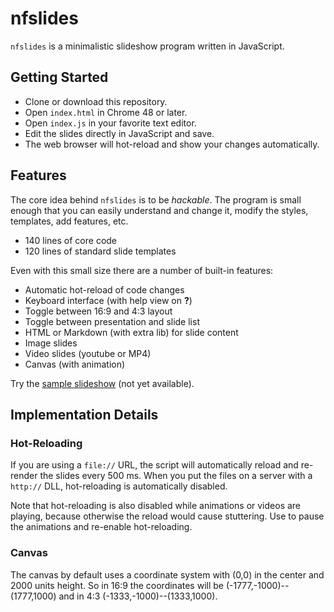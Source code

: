 # nfslides

`nfslides` is a minimalistic slideshow program written in JavaScript.

## Getting Started

* Clone or download this repository.
* Open `index.html` in Chrome 48 or later.
* Open `index.js` in your favorite text editor.
* Edit the slides directly in JavaScript and save.
* The web browser will hot-reload and show your changes automatically.

## Features

The core idea behind `nfslides` is to be *hackable*. The program is small enough
that you can easily understand and change it, modify the styles, templates,
add features, etc.

* 140 lines of core code
* 120 lines of standard slide templates

Even with this small size there are a number of built-in features:

* Automatic hot-reload of code changes
* Keyboard interface (with help view on **?**)
* Toggle between 16:9 and 4:3 layout
* Toggle between presentation and slide list
* HTML or Markdown (with extra lib) for slide content
* Image slides
* Video slides (youtube or MP4)
* Canvas (with animation)

Try the [sample slideshow]() (not yet available).

## Implementation Details

### Hot-Reloading

If you are using a `file://` URL, the script will automatically reload and
re-render the slides every 500 ms. When you put the files on a server with a
`http://` DLL, hot-reloading is automatically disabled.

Note that hot-reloading is also disabled while animations or videos are playing,
because otherwise the reload would cause stuttering. Use **<space>** to pause
the animations and re-enable hot-reloading.

### Canvas

The canvas by default uses a coordinate system with (0,0) in the center and
2000 units height. So in 16:9 the coordinates will be (-1777,-1000)--(1777,1000)
and in 4:3 (-1333,-1000)--(1333,1000).
